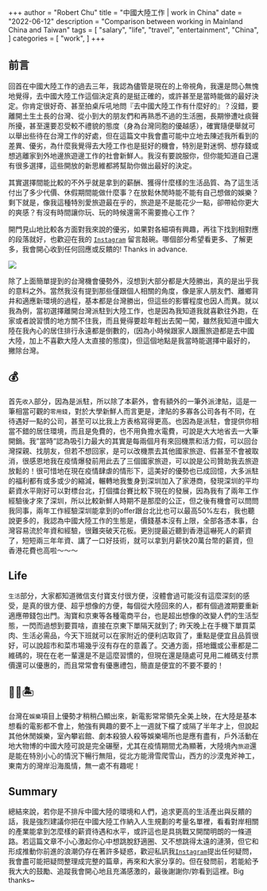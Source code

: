 +++
author = "Robert Chu"
title = "中國大陸工作 | work in China"
date = "2022-06-12"
description = "Comparison between working in Mainland China and Taiwan"
tags = [
    "salary",
    "life",
    "travel",
    "entertainment",
    "China",
]
categories = [
    "work",
]
+++
## 前言
回首在中國大陸工作的過去三年，我認為儘管是現在的上帝視角，我還是問心無愧地覺得，去中國大陸工作這個決定真的是挺正確的，或許甚至是當時能做的最好決定。你肯定很好奇、甚至拍桌斥吼地問『去中國大陸工作有什麼好的』？沒錯，要離開土生土長的台灣、從小到大的朋友們和再熟悉不過的生活圈，長期慘遭吐痰聲所擾，甚至還要忍受較不禮貌的態度（身為台灣同胞的優越感），確實隨便舉就可以舉出些待在台灣工作的好處，但在這篇文中我會盡可能中立地去陳述我所看到的差異、優劣，為什麼我覺得去大陸工作也是挺好的機會，特別是對迷惘、想存錢或想逃離家到外地邊旅遊邊工作的社會新鮮人。我沒有要說服你，但你能知道自己還有很多選擇，這些開放的新思維都將幫助你做出最好的決定。


其實選擇間能比較的不外乎就是拿到的薪酬、獲得什麼樣的生活品質、為了這生活付出了多少代價、休假期間能做什麼事？在放鬆休閒時能不能有自己想做的娛樂？剩下就是，像我這種特別愛旅遊最在乎的，旅遊是不是能花少一點，卻帶給你更大的爽感？有沒有時間讓你玩、玩的時候還需不需要擔心工作？


開門見山地比較各方面對我來說的優劣，如果對各細項有興趣，再往下找到相對應的段落就好，也歡迎在我的 [`Instagram`](https://www.instagram.com/chubai_viajar/) 留言敲碗。哪個部分希望看更多、了解更多，我會開心收到任何回應或反饋的! Thanks in advance.

![](/img/china_chart.jpg)

除了上面簡單提到的台灣機會優勢外，沒想到大部分都是大陸勝出，真的是出乎我的意料之外。當然我沒有提到那些僅跟個人相關的角度，像是家人朋友們、離鄉背井和適應新環境的過程，基本都是台灣勝出，但這些的影響程度也因人而異。就以我為例，當初選擇離開台灣派駐到大陸工作，也是因為我知道我就喜歡往外跑，在家或者說習慣的地方關不住我，而且覺得要趁年輕出去闖一闖，雖然我知道中國大陸在我內心的居住排行永遠都是倒數的，(因為小時候跟家人跟團旅遊都是去中國大陸，加上不喜歡大陸人太直接的態度)，但這個地點是我當時能選擇中最好的，撇除台灣。

## 💰
首先`收入`部分，因為是派駐，所以除了本薪外，會有額外的一筆外派津貼，這是一筆相當可觀的`零用錢`，對於大學新鮮人而言更是，津貼的多寡各公司各有不同，在待遇好一點的公司，甚至可以比我上方表格寫得更高。也因為是派駐，會提供你相當不錯的居住環境，而且是免費的，也不用負擔水電費，可說是大大地省去一大筆開銷。我”當時”認為吸引力最大的其實是每兩個月有來回機票和活力假，可以回台灣探親、找朋友，但若不想回家，是可以改機票去其他國家旅遊、假甚至不會被取消，很感恩地我在疫情爆發前用此去了三個國家旅遊，可以說是公司贊助我去旅遊放鬆的！很可惜地在現在疫情肆虐的情形下，這美好的優勢也已成回憶，大多派駐的福利都有或多或少的縮減，輾轉地我隻身到深圳加入了家港商，發現深圳的平均薪資水平剛好可以對標台北，打個擂台賽比較下現在的發展，因為我有了兩年工作經驗後才來了深圳，所以比較新鮮人時期不是那麼的公正，但之後有機會可以問問我同事，兩年工作經驗深圳能拿到的offer跟台北比也可以最高50%左右，我也聽說更多的，我認為中國大陸工作的生態是，價錢基本沒有上限，全部各憑本事，台灣容易流於年資和經驗，很難突破天花板。更別提最近聽到香港這嚇死人的薪資了，短短兩三年年資、講了一口好技術，就可以拿到月薪快20萬台幣的薪資，但香港花費也高啦～～～

## Life
`生活`部分，大家都知道微信支付寶支付很方便，沒體會過可能沒有這麼深刻的感受，是真的很方便、超乎想像的方便，每個從大陸回來的人，都有個過渡期要重新適應帶錢包出門。淘寶和京東等各種電商平台，也是超出想像的改變人們的生活型態，一閃而過想到要買啥，直接在京東下單隔天就到了; 昨天晚上在手機下單買菜肉、生活必需品，今天下班就可以在家附近的便利店取貨了，重點是便宜且品質很好，可以說超市和菜市場幾乎沒有存在的意義了。交通方面，搭地鐵或公車都是二維碼的，現在在老一輩還是不是這麼習慣的，但現在還是隨處可見用二維碼支付票價還可以優惠的，而且常常會有優惠禮包，簡直是便宜的不要不要的！

## 💃🏼🏝
台灣在`娛樂`項目上優勢才稍稍凸顯出來，新電影常常領先全美上映，在大陸是基本想看的電影都不會上，勉強有興趣的要不上一週就下檔了或隔了半年才上，但說起其他休閒娛樂，室內攀岩館、劇本殺狼人殺等娛樂場所也是應有盡有，戶外活動在地大物博的中國大陸可說是完全碾壓，尤其在疫情期間尤為顯著，大陸境內`旅遊`還是能在特別小心的情況下暢行無阻，從北方能滑雪爬雪山，西方的沙漠鬼斧神工，東南方的灣岸沿海風情，無一處不有趣呢！

## Summary
總結來說，若你是不排斥中國大陸的環境和人們，追求更高的生活產出與反饋的話，我是強烈建議你把在中國大陸工作納入人生規劃的考量名單裡，看看對岸相關的產業能拿到怎麼樣的薪資待遇和水平，或許這也是具挑戰又開闊明朗的一條道路。若這篇文章不小心激起你心中想跳脫舒適圈、又不想跳得太遠的漣漪，但它和形成推動你前進的浪潮仍存在著許多疑惑，歡迎私訊我[`Instagram`](https://www.instagram.com/chubai_viajar/)提出任何疑問，我會盡可能把疑問整理成完整的篇章，再來和大家分享的。但在發問前，若能給予我大大的鼓勵、追蹤我會開心地且充滿感激的，最後謝謝你/妳看到這裡。Big thanks~